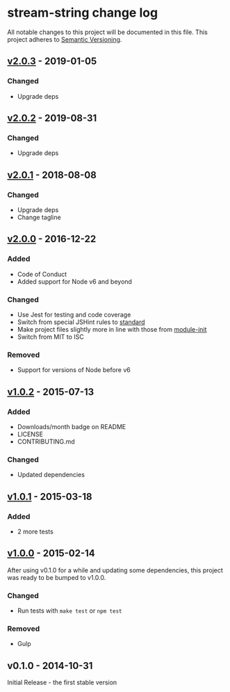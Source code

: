 # stream-string change log

All notable changes to this project will be documented in this file.
This project adheres to [Semantic Versioning](http://semver.org/).

## [v2.0.3][2.0.3] - 2019-01-05
### Changed
- Upgrade deps

## [v2.0.2][2.0.2] - 2019-08-31
### Changed
- Upgrade deps

## [v2.0.1][2.0.1] - 2018-08-08
### Changed
- Upgrade deps
- Change tagline

## [v2.0.0][2.0.0] - 2016-12-22
### Added
- Code of Conduct
- Added support for Node v6 and beyond

### Changed
- Use Jest for testing and code coverage
- Switch from special JSHint rules to [standard](https://github.com/feross/standard)
- Make project files slightly more in line with those from [module-init](https://github.com/ngoldman/module-init)
- Switch from MIT to ISC

### Removed
- Support for versions of Node before v6

## [v1.0.2][1.0.2] - 2015-07-13
### Added
- Downloads/month badge on README
- LICENSE
- CONTRIBUTING.md

### Changed
- Updated dependencies

## [v1.0.1][1.0.1] - 2015-03-18
### Added
- 2 more tests

## [v1.0.0][1.0.0] - 2015-02-14
After using v0.1.0 for a while and updating some dependencies, this project was ready to be bumped to v1.0.0.
### Changed
- Run tests with `make test` or `npm test`

### Removed
- Gulp

## v0.1.0 - 2014-10-31
Initial Release - the first stable version

[2.0.3]: https://github.com/jamescostian/stream-string/compare/v2.0.2...v2.0.3
[2.0.2]: https://github.com/jamescostian/stream-string/compare/v2.0.1...v2.0.2
[2.0.1]: https://github.com/jamescostian/stream-string/compare/v2.0.0...v2.0.1
[2.0.0]: https://github.com/jamescostian/stream-string/compare/v1.0.2...v2.0.0
[1.0.2]: https://github.com/jamescostian/stream-string/compare/v1.0.1...v1.0.2
[1.0.1]: https://github.com/jamescostian/stream-string/compare/v1.0.0...v1.0.1
[1.0.0]: https://github.com/jamescostian/stream-string/compare/v0.1.0...v1.0.0
